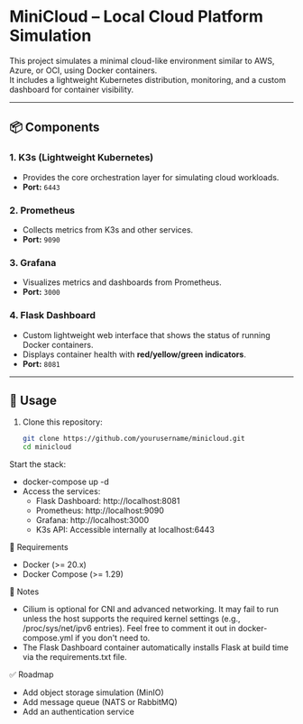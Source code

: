 # MiniCloud – Local Cloud Platform Simulation

This project simulates a minimal cloud-like environment similar to AWS, Azure, or OCI, using Docker containers.  
It includes a lightweight Kubernetes distribution, monitoring, and a custom dashboard for container visibility.

---

## 📦 Components

### 1. **K3s (Lightweight Kubernetes)**
- Provides the core orchestration layer for simulating cloud workloads.
- **Port:** `6443`

### 2. **Prometheus**
- Collects metrics from K3s and other services.
- **Port:** `9090`

### 3. **Grafana**
- Visualizes metrics and dashboards from Prometheus.
- **Port:** `3000`

### 4. **Flask Dashboard**
- Custom lightweight web interface that shows the status of running Docker containers.
- Displays container health with **red/yellow/green indicators**.
- **Port:** `8081`

---

## 🚀 Usage

1. Clone this repository:
   ```bash
   git clone https://github.com/yourusername/minicloud.git
   cd minicloud
Start the stack:
  - docker-compose up -d
  - Access the services:
      - Flask Dashboard: http://localhost:8081
      - Prometheus: http://localhost:9090
      - Grafana: http://localhost:3000
      - K3s API: Accessible internally at localhost:6443

🔧 Requirements
- Docker (>= 20.x)
- Docker Compose (>= 1.29)

📝 Notes
- Cilium is optional for CNI and advanced networking. It may fail to run unless the host supports the required kernel settings (e.g., /proc/sys/net/ipv6 entries). Feel free to comment it out in docker-compose.yml if you don't need to.
- The Flask Dashboard container automatically installs Flask at build time via the requirements.txt file.

✅ Roadmap

- Add object storage simulation (MinIO)
- Add message queue (NATS or RabbitMQ)
- Add an authentication service
